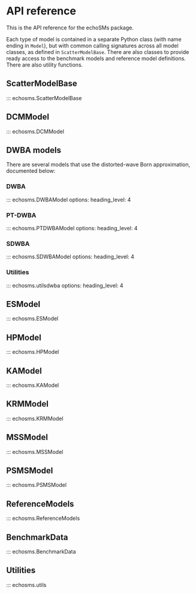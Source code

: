 # API reference

This is the API reference for the echoSMs package.

Each type of model is contained in a separate Python class (with name ending in ``Model``), but with common calling signatures across all model classes, as defined in ``ScatterModelBase``. There are also classes to provide ready access to the benchmark models and reference model definitions. There are also utility functions.

## ScatterModelBase

::: echosms.ScatterModelBase

## DCMModel

::: echosms.DCMModel

## DWBA models

There are several models that use the distorted-wave Born approximation, documented below:

### DWBA

::: echosms.DWBAModel
    options:
        heading_level: 4

### PT-DWBA

::: echosms.PTDWBAModel
    options:
        heading_level: 4

### SDWBA

::: echosms.SDWBAModel
    options:
        heading_level: 4

### Utilities

::: echosms.utilsdwba
    options:
        heading_level: 4

## ESModel

::: echosms.ESModel

## HPModel

::: echosms.HPModel

## KAModel

::: echosms.KAModel

## KRMModel

::: echosms.KRMModel

## MSSModel

::: echosms.MSSModel

## PSMSModel

::: echosms.PSMSModel

## ReferenceModels

::: echosms.ReferenceModels

## BenchmarkData

::: echosms.BenchmarkData

## Utilities

::: echosms.utils
